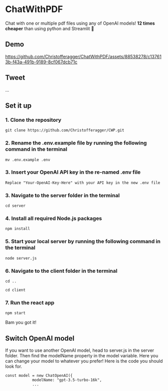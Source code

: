 # ChatWithPDF
Chat with one or multiple pdf files using any of OpenAI models! **12 times cheaper** than using python and Streamlit 👀

## Demo

https://github.com/Christofferagger/ChatWithPDF/assets/88538278/c137613b-f43a-491b-9189-8cf067dcb71c


## Tweet

...

## Set it up
### 1. Clone the repository
```
git clone https://github.com/Christofferagger/CWP.git
```

### 2. Rename the .env.example file by running the following command in the terminal
```
mv .env.example .env
```

### 3. Insert your OpenAI API key in the re-named .env file
```
Replace "Your-OpenAI-Key-Here" with your API key in the new .env file
```

### 3. Navigate to the server folder in the terminal
```
cd server
```

### 4. Install all required Node.js packages
```
npm install
```

### 5. Start your local server by running the following command in the terminal
```
node server.js
```

### 6. Navigate to the client folder in the terminal
```
cd ..
```
```
cd client
```

### 7. Run the react app
```
npm start
```

Bam you got it!

## Switch OpenAI model
If you want to use another OpenAI model, head to server.js in the server folder. Then find the modelName property in the model variable. Here you can change your model to whatever you prefer! 
Here is the code you should look for. 
```
const model = new ChatOpenAI({ 
            modelName: "gpt-3.5-turbo-16k",
            ...
```
